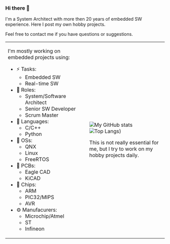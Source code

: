 ### Hi there 👋

I'm a System Architect with more then 20 years of embedded SW experience. Here I post my own hobby projects.

Feel free to contact me if you have questions or suggestions.

<table style="width:100%; border: none"><tr><td>

I'm mostly working on embedded projects using:

- ⚡ Tasks:
  - Embedded SW
  - Real-time SW
- 👯 Roles:
  - System/Software Architect
  - Senior SW Developer
  - Scrum Master
- 🔑 Languages:
  - C/C++
  - Python
- 🔧 OSs:
  - QNX
  - Linux
  - FreeRTOS
- 🔨 PCBs:
  - Eagle CAD
  - KiCAD
- 🧰 Chips:
  - ARM
  - PIC32/MIPS
  - AVR
- ⚙️ Manufacurers:
  - Microchip/Atmel
  - ST
  - Infineon

</td><td>

![My GitHub stats](https://github-readme-stats.vercel.app/api?username=red-scorp&show_icons=true)
![Top Langs](https://github-readme-stats.vercel.app/api/top-langs/?username=red-scorp&layout=donut))

This is not really essential for me, but I try to work on my hobby projects daily.

</td></tr></table>

<!--
**red-scorp/red-scorp** is a ✨ _special_ ✨ repository because its `README.md` (this file) appears on your GitHub profile.

Here are some ideas to get you started:

- 🔭 I’m currently working on ...
- 🌱 I’m currently learning ...
- 👯 I’m looking to collaborate on ...
- 🤔 I’m looking for help with ...
- 💬 Ask me about ...
- 📫 How to reach me: ...
- 😄 Pronouns: ...
- ⚡ Fun fact: ...
-->
